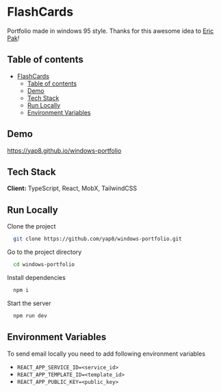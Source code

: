 
# FlashCards

Portfolio made in windows 95 style. Thanks for this awesome idea to [Eric Pak](https://github.com/ericpak)!

## Table of contents
- [FlashCards](#flashcards)
  - [Table of contents](#table-of-contents)
  - [Demo](#demo)
  - [Tech Stack](#tech-stack)
  - [Run Locally](#run-locally)
  - [Environment Variables](#environment-variables)

## Demo

https://yap8.github.io/windows-portfolio

## Tech Stack

**Client:** TypeScript, React, MobX, TailwindCSS

## Run Locally

Clone the project

```bash
  git clone https://github.com/yap8/windows-portfolio.git
```

Go to the project directory

```bash
  cd windows-portfolio
```

Install dependencies

```bash
  npm i
```

Start the server

```bash
  npm run dev
```

## Environment Variables

To send email locally you need to add following environment variables

- `REACT_APP_SERVICE_ID=<service_id>`
- `REACT_APP_TEMPLATE_ID=<template_id>`
- `REACT_APP_PUBLIC_KEY=<public_key>`

